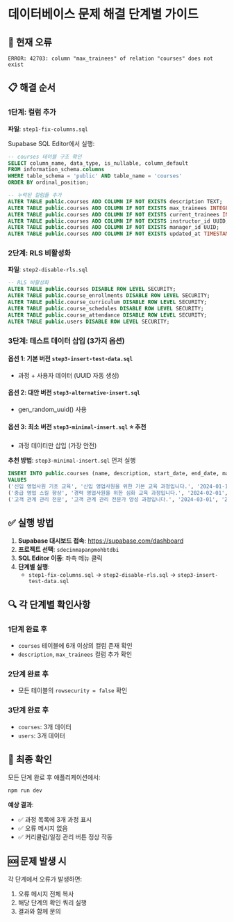 # 데이터베이스 문제 해결 단계별 가이드

## 🚨 현재 오류
```
ERROR: 42703: column "max_trainees" of relation "courses" does not exist
```

## 📋 해결 순서

### 1단계: 컬럼 추가
**파일**: `step1-fix-columns.sql`

Supabase SQL Editor에서 실행:
```sql
-- courses 테이블 구조 확인
SELECT column_name, data_type, is_nullable, column_default
FROM information_schema.columns
WHERE table_schema = 'public' AND table_name = 'courses'
ORDER BY ordinal_position;

-- 누락된 컬럼들 추가
ALTER TABLE public.courses ADD COLUMN IF NOT EXISTS description TEXT;
ALTER TABLE public.courses ADD COLUMN IF NOT EXISTS max_trainees INTEGER DEFAULT 20;
ALTER TABLE public.courses ADD COLUMN IF NOT EXISTS current_trainees INTEGER DEFAULT 0;
ALTER TABLE public.courses ADD COLUMN IF NOT EXISTS instructor_id UUID;
ALTER TABLE public.courses ADD COLUMN IF NOT EXISTS manager_id UUID;
ALTER TABLE public.courses ADD COLUMN IF NOT EXISTS updated_at TIMESTAMP WITH TIME ZONE DEFAULT NOW();
```

### 2단계: RLS 비활성화
**파일**: `step2-disable-rls.sql`

```sql
-- RLS 비활성화
ALTER TABLE public.courses DISABLE ROW LEVEL SECURITY;
ALTER TABLE public.course_enrollments DISABLE ROW LEVEL SECURITY;
ALTER TABLE public.course_curriculum DISABLE ROW LEVEL SECURITY;
ALTER TABLE public.course_schedules DISABLE ROW LEVEL SECURITY;
ALTER TABLE public.course_attendance DISABLE ROW LEVEL SECURITY;
ALTER TABLE public.users DISABLE ROW LEVEL SECURITY;
```

### 3단계: 테스트 데이터 삽입 (3가지 옵션)

#### 옵션 1: 기본 버전 `step3-insert-test-data.sql`
- 과정 + 사용자 데이터 (UUID 자동 생성)

#### 옵션 2: 대안 버전 `step3-alternative-insert.sql`  
- gen_random_uuid() 사용

#### 옵션 3: 최소 버전 `step3-minimal-insert.sql` ⭐ **추천**
- 과정 데이터만 삽입 (가장 안전)

**추천 방법**: `step3-minimal-insert.sql` 먼저 실행
```sql
INSERT INTO public.courses (name, description, start_date, end_date, max_trainees, status) 
VALUES 
('신입 영업사원 기초 교육', '신입 영업사원을 위한 기본 교육 과정입니다.', '2024-01-15', '2024-01-19', 20, 'active'),
('중급 영업 스킬 향상', '경력 영업사원을 위한 심화 교육 과정입니다.', '2024-02-01', '2024-02-05', 15, 'draft'),
('고객 관계 관리 전문', '고객 관계 관리 전문가 양성 과정입니다.', '2024-03-01', '2024-03-08', 25, 'active');
```

## ✅ 실행 방법

1. **Supabase 대시보드 접속**: https://supabase.com/dashboard
2. **프로젝트 선택**: `sdecinmapanpmohbtdbi`
3. **SQL Editor 이동**: 좌측 메뉴 클릭
4. **단계별 실행**: 
   - `step1-fix-columns.sql` → `step2-disable-rls.sql` → `step3-insert-test-data.sql`

## 🔍 각 단계별 확인사항

### 1단계 완료 후
- `courses` 테이블에 6개 이상의 컬럼 존재 확인
- `description`, `max_trainees` 컬럼 추가 확인

### 2단계 완료 후  
- 모든 테이블의 `rowsecurity = false` 확인

### 3단계 완료 후
- `courses`: 3개 데이터
- `users`: 3개 데이터

## 🎯 최종 확인

모든 단계 완료 후 애플리케이션에서:
```bash
npm run dev
```

**예상 결과**:
- ✅ 과정 목록에 3개 과정 표시
- ✅ 오류 메시지 없음
- ✅ 커리큘럼/일정 관리 버튼 정상 작동

## 🆘 문제 발생 시

각 단계에서 오류가 발생하면:
1. 오류 메시지 전체 복사
2. 해당 단계의 확인 쿼리 실행
3. 결과와 함께 문의